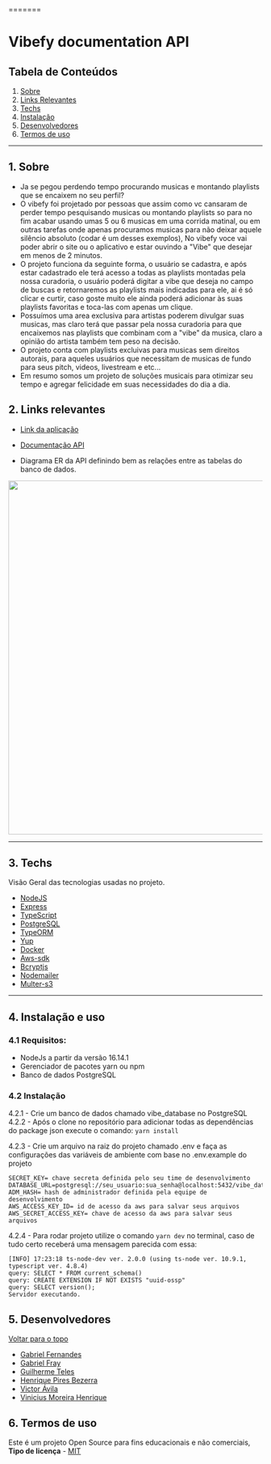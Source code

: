 =======

# Vibefy documentation API

## Tabela de Conteúdos

1. [Sobre](#sobre)
2. [Links Relevantes](#links)
3. [Techs](#techs)
4. [Instalação](#install)
5. [Desenvolvedores](#devs)
6. [Termos de uso](#terms)

---

<a name="sobre"></a>

## 1. Sobre

- Ja se pegou perdendo tempo procurando musicas e montando playlists que se encaixem no seu perfil?
- O vibefy foi projetado por pessoas que assim como vc cansaram de perder tempo pesquisando musicas ou montando playlists so para no fim acabar usando umas 5 ou 6 musicas em uma corrida matinal, ou em outras tarefas onde apenas procuramos musicas para não deixar aquele silêncio absoluto (codar é um desses exemplos), No vibefy voce vai poder abrir o site ou o aplicativo e estar ouvindo a "Vibe" que desejar em menos de 2 minutos.
- O projeto funciona da seguinte forma, o usuário se cadastra, e após estar cadastrado ele terá acesso a todas as playlists montadas pela nossa curadoria, o usuário poderá digitar a vibe que deseja no campo de buscas e retornaremos as playlists mais indicadas para ele, ai é só clicar e curtir, caso goste muito ele ainda poderá adicionar às suas playlists favoritas e toca-las com apenas um clique.
- Possuímos uma area exclusiva para artistas poderem divulgar suas musicas, mas claro terá que passar pela nossa curadoria para que encaixemos nas playlists que combinam com a "vibe" da musica, claro a opinião do artista também tem peso na decisão.
- O projeto conta com playlists excluivas para musicas sem direitos autorais, para aqueles usuários que necessitam de musicas de fundo para seus pitch, videos, livestream e etc...
- Em resumo somos um projeto de soluções musicais para otimizar seu tempo e agregar felicidade em suas necessidades do dia a dia.

<a name="links"></a>

## 2. Links relevantes

- <a name="deploy-da-aplicação" href ="https://vibefyproject.herokuapp.com/" target="_blank">Link da aplicação</a>

- <a name="documentação-api" href="https://exemplo@exemplo.com.br" target="_blank">Documentação API</a>

- Diagrama ER da API definindo bem as relações entre as tabelas do banco de dados.

<img height="700" align="center" src="https://i.imgur.com/UO8G8XD.png"></img>

---

<a align="left" name="techs"></a>

## 3. Techs

Visão Geral das tecnologias usadas no projeto.

- [NodeJS](https://nodejs.org/en/)
- [Express](https://expressjs.com/pt-br/)
- [TypeScript](https://www.typescriptlang.org/)
- [PostgreSQL](https://www.postgresql.org/)
- [TypeORM](https://typeorm.io/)
- [Yup](https://www.npmjs.com/package/yup)
- [Docker](https://docs.docker.com)
- [Aws-sdk](https://docs.aws.amazon.com/AWSJavaScriptSDK/latest/AWS/S3.html)
- [Bcryptjs](https://www.npmjs.com/package/bcryptjs)
- [Nodemailer](https://nodemailer.com/about/)
- [Multer-s3](https://www.npmjs.com/package/multer-s3)

---

<a name="install"></a>

## 4. Instalação e uso

### 4.1 Requisitos:

- NodeJs a partir da versão 16.14.1
- Gerenciador de pacotes yarn ou npm
- Banco de dados PostgreSQL

### 4.2 Instalação

4.2.1 - Crie um banco de dados chamado vibe_database no PostgreSQL
4.2.2 - Após o clone no repositório para adicionar todas as dependências do package json execute o comando:
`yarn install`

4.2.3 - Crie um arquivo na raiz do projeto chamado .env e faça as configurações das variáveis de ambiente com base no .env.example do projeto

```
SECRET_KEY= chave secreta definida pelo seu time de desenvolvimento
DATABASE_URL=postgresql://seu_usuario:sua_senha@localhost:5432/vibe_database
ADM_HASH= hash de administrador definida pela equipe de desenvolvimento
AWS_ACCESS_KEY_ID= id de acesso da aws para salvar seus arquivos
AWS_SECRET_ACCESS_KEY= chave de acesso da aws para salvar seus arquivos
```

4.2.4 - Para rodar projeto utilize o comando `yarn dev` no terminal, caso de tudo certo receberá uma mensagem parecida com essa:

```
[INFO] 17:23:18 ts-node-dev ver. 2.0.0 (using ts-node ver. 10.9.1, typescript ver. 4.8.4)
query: SELECT * FROM current_schema()
query: CREATE EXTENSION IF NOT EXISTS "uuid-ossp"
query: SELECT version();
Servidor executando.
```

<a name="devs"></a>

## 5. Desenvolvedores

[ Voltar para o topo ](#tabela-de-conteúdos)

- <a name="Gabriel-Fernandes" href="https://www.linkedin.com/in/gabriel-lima-fernandes/" target="_blank">Gabriel Fernandes</a>
- <a name="Gabriel-fray" href="https://www.linkedin.com/in/gabrielfray/" target="_blank">Gabriel Fray</a>
- <a name="Guilherme-teles" href="https://www.linkedin.com/in/guilherme-teles-103853235/" target="_blank">Guilherme Teles</a>
- <a name="Henrique-pires-Bezerra" href="https://www.linkedin.com/in/henrique-pires-bezerra/" target="_blank">Henrique Pires Bezerra</a>
- <a name="Victor-Ávila" href="https://www.linkedin.com/in/victor-avila-br/" target="_blank">Victor Ávila</a>
- <a name="Vinicius-Moreira-Henrique" href="https://www.linkedin.com/in/vinicius-moreira-henrique/" target="_blank">Vinicius Moreira Henrique</a>

<a name="terms"></a>

## 6. Termos de uso

Este é um projeto Open Source para fins educacionais e não comerciais, **Tipo de licença** - <a name="mit" href="https://opensource.org/licenses/MIT" target="_blank">MIT</a>
